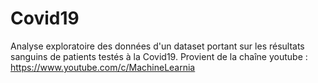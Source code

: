 # Covid19
Analyse exploratoire des données d'un dataset portant sur les résultats sanguins de patients testés à la Covid19.
Provient de la chaîne youtube : https://www.youtube.com/c/MachineLearnia

